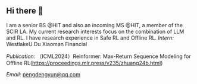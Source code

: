 ## Hi there 👋

I am a senior BS @HIT and also an incoming MS @HIT, a member of the SCIR LA.
My current research interests focus on the combination of LLM and RL. I have research experience in Safe RL and Offline RL.
*Intern:*
WestlakeU
Du Xiaoman Financial

*Publication:*
（ICML2024）Reinformer: Max-Return Sequence Modeling for Offline RL(https://proceedings.mlr.press/v235/zhuang24b.html)

*Email:*
pengdengyun@qq.com
